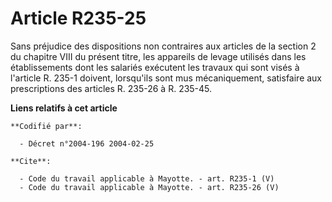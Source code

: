 # Article R235-25

Sans préjudice des dispositions non contraires aux articles de la section 2 du chapitre VIII du présent titre, les appareils
de levage utilisés dans les établissements dont les salariés exécutent les travaux qui sont visés à l'article R. 235-1
doivent, lorsqu'ils sont mus mécaniquement, satisfaire aux prescriptions des articles R. 235-26 à R. 235-45.

**Liens relatifs à cet article**

	**Codifié par**:

	  - Décret n°2004-196 2004-02-25

	**Cite**:

	  - Code du travail applicable à Mayotte. - art. R235-1 (V)
	  - Code du travail applicable à Mayotte. - art. R235-26 (V)
